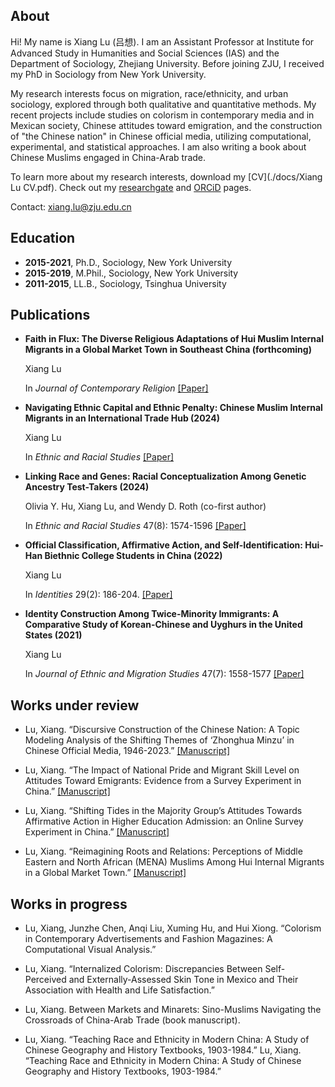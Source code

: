 ## About
Hi! My name is Xiang Lu (吕想). I am an Assistant Professor at Institute for Advanced Study in Humanities and Social Sciences (IAS) and the Department of Sociology, Zhejiang University. Before joining ZJU, I received my PhD in Sociology from New York University.

My research interests focus on migration, race/ethnicity, and urban sociology, explored through both qualitative and quantitative methods. My recent projects include studies on colorism in contemporary media and in Mexican society, Chinese attitudes toward emigration, and the construction of "the Chinese nation" in Chinese official media, utilizing computational, experimental, and statistical approaches. I am also writing a book about Chinese Muslims engaged in China-Arab trade.

To learn more about my research interests, download my [CV](./docs/Xiang Lu CV.pdf).
Check out my [researchgate](https://www.researchgate.net/profile/Xiang-Lu-35) and [ORCiD](https://orcid.org/0000-0003-4781-1997) pages.

Contact: xiang.lu@zju.edu.cn


## Education

- **2015-2021**, Ph.D., Sociology, New York University
- **2015-2019**, M.Phil., Sociology, New York University
- **2011-2015**, LL.B., Sociology, Tsinghua University

## Publications
  
- **Faith in Flux: The Diverse Religious Adaptations of Hui Muslim Internal Migrants in a Global Market Town in Southeast China (forthcoming)**

  Xiang Lu

  In *Journal of Contemporary Religion* [[Paper]](https://www.researchgate.net/publication/377209037_Faith_in_Flux_The_Diverse_Religious_Adaptations_of_Hui_Muslim_Internal_Migrants_in_a_Global_Market_Town_in_Southeast_China)

- **Navigating Ethnic Capital and Ethnic Penalty: Chinese Muslim Internal Migrants in an International Trade Hub (2024)**

  Xiang Lu

  In *Ethnic and Racial Studies* [[Paper]](https://www.tandfonline.com/doi/abs/10.1080/01419870.2024.2388688)

- **Linking Race and Genes: Racial Conceptualization Among Genetic Ancestry Test-Takers (2024)**

  Olivia Y. Hu, Xiang Lu, and Wendy D. Roth (co-first author)

  In *Ethnic and Racial Studies* 47(8): 1574-1596 [[Paper]](https://doi.org/10.1080/01419870.2023.2224871)

- **Official Classification, Affirmative Action, and Self-Identification: Hui-Han Biethnic College Students in China (2022)**

  Xiang Lu
  
  In *Identities* 29(2): 186-204. [[Paper]](https://www.tandfonline.com/doi/abs/10.1080/1070289X.2020.1757249) 

- **Identity Construction Among Twice-Minority Immigrants: A Comparative Study of Korean-Chinese and Uyghurs in the United States (2021)**

  Xiang Lu

  In *Journal of Ethnic and Migration Studies* 47(7): 1558-1577  [[Paper]](https://www.tandfonline.com/doi/abs/10.1080/1369183X.2019.1577725) 

## Works under review
  
- Lu, Xiang. “Discursive Construction of the Chinese Nation: A Topic Modeling Analysis of the Shifting Themes of ‘Zhonghua Minzu’ in Chinese Official Media, 1946-2023.” [[Manuscript]](https://osf.io/4q8nr/?view_only=70bc362d821f44129b7de749648f7dab)

- Lu, Xiang. “The Impact of National Pride and Migrant Skill Level on Attitudes Toward Emigrants: Evidence from a Survey Experiment in China.” [[Manuscript]](https://osf.io/ag3un/?view_only=0f6c9c0304d94ebaa180786af8c47299)

- Lu, Xiang. “Shifting Tides in the Majority Group’s Attitudes Towards Affirmative Action in Higher Education Admission: an Online Survey Experiment in China.” [[Manuscript]](https://osf.io/mzhxn/?view_only=757b87a0b8794adea52d23a7a4494395)

- Lu, Xiang. “Reimagining Roots and Relations: Perceptions of Middle Eastern and North African (MENA) Muslims Among Hui Internal Migrants in a Global Market Town.” [[Manuscript]](https://osf.io/uysc8/?view_only=209636e84a26404c9a2b42a374433ec6)
  
## Works in progress

- Lu, Xiang, Junzhe Chen, Anqi Liu, Xuming Hu, and Hui Xiong. “Colorism in Contemporary Advertisements and Fashion Magazines: A Computational Visual Analysis.”
  
- Lu, Xiang. “Internalized Colorism: Discrepancies Between Self-Perceived and Externally-Assessed Skin Tone in Mexico and Their Association with Health and Life Satisfaction.”


- Lu, Xiang. Between Markets and Minarets: Sino-Muslims Navigating the Crossroads of China-Arab Trade (book manuscript).
  
- Lu, Xiang. “Teaching Race and Ethnicity in Modern China: A Study of Chinese Geography and History Textbooks, 1903-1984.” Lu, Xiang. “Teaching Race and Ethnicity in Modern China: A Study of Chinese Geography and History Textbooks, 1903-1984.” 



